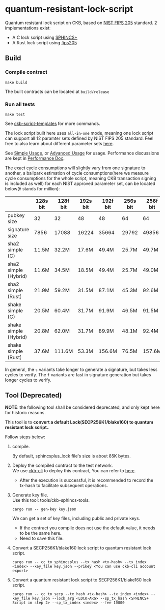 # quantum-resistant-lock-script
Quantum resistant lock script on CKB, based on [NIST FIPS 205](https://nvlpubs.nist.gov/nistpubs/FIPS/NIST.FIPS.205.pdf) standard. 2 implementations exist:

* A C lock script using [SPHINCS+](https://github.com/sphincs/sphincsplus)
* A Rust lock script using [fips205](https://github.com/integritychain/fips205)

## Build

### Compile contract
``` shell
make build
```

The built contracts can be located at `build/release`

### Run all tests
``` shell
make test
```

See [ckb-script-templates](https://github.com/cryptape/ckb-script-templates) for more commands.

The lock script built here uses `all-in-one` mode, meaning one lock script can support all 12 paramter sets defined by NIST FIPS 205 standard. Feel free to also learn about different parameter sets [here](https://github.com/sphincs/sphincsplus#parameters).

See [Simple Usage](./docs/simple.md), or [Advanced Usage](./docs/advanced.md) for usage. Performance discussions are kept in [Performance Doc](./docs/performance.md).

The exact cycle consumptions will slightly vary from one signature to another, a ballpark estimation of cycle consumptions(here we measure cycle consumptions for the whole script, meaning CKB transaction signing is included as well) for each NIST approved parameter set, can be located below(`M` stands for million):

|                        |  128s bit  |  128f bit  |  192s bit  |  192f bit  |  256s bit  |  256f bit  |
| ---------------------- | ---------- | ---------- | ---------- | ---------- | ---------- | ---------- |
|   pubkey size          |       32   |       32   |       48   |       48   |       64   |       64   |
|signature size          |     7856   |    17088   |    16224   |    35664   |    29792   |    49856   |
|   sha2 simple (C)      |    11.5M   |    32.2M   |    17.6M   |    49.4M   |    25.7M   |    49.7M   |
|   sha2 simple (Hybrid) |    11.6M   |    34.5M   |    18.5M   |    49.4M   |    25.7M   |    49.0M   |
|   sha2 simple (Rust)   |    21.9M   |    59.2M   |    31.5M   |    87.1M   |    45.3M   |    92.6M   |
|  shake simple (C)      |    20.5M   |    60.4M   |    31.7M   |    91.9M   |    46.5M   |    91.5M   |
|  shake simple (Hybrid) |    20.8M   |    62.0M   |    31.7M   |    89.9M   |    48.1M   |    92.4M   |
|  shake simple (Rust)   |    37.6M   |   111.6M   |    53.3M   |   156.6M   |    76.5M   |   157.6M   |

In general, the `s` variants take longer to generate a signature, but takes less cycles to verify. The `f` variants are fast in signature generation but takes longer cycles to verify.

## Tool (Deprecated)

**NOTE**: the following tool shall be considered deprecated, and only kept here for historic reasons.

This tool is to **convert a default Lock(SECP256K1/blake160) to quantum resistant lock script.**. 

Follow steps below:

1. compile.

   By default, sphincsplus_lock file's size is about 85K bytes.
2. Deploy the compiled contract to the test network.
   </br>
   We use [ckb-cli](https://github.com/nervosnetwork/ckb-cli) to deploy this contract, You can refer to [here](https://github.com/nervosnetwork/ckb-cli/wiki/Handle-Complex-Transaction#a-demo).
   * After the execution is successful, it is recommended to record the tx-hash to facilitate subsequent operations.
3. Generate key file.
   </br>
   Use this tool: tools/ckb-sphincs-tools.
   ``` shell
   cargo run -- gen-key key.json
   ```
   We can get a set of key files, including public and private keys.
   * If the contract you compile does not use the default value, it needs to be the same here.
   * Need to save this file.
4. Convert a SECP256K1/blake160 lock script to quantum resistant lock script.
   ``` shell
   cargo run -- cc_to_sphincsplus --tx_hash <tx-hash> --tx_index <index> --key_file key.json --prikey <You can use ckb-cli account export>
   ```
5. Convert a quantum resistant lock script to SECP256K1/blake160 lock script.
   ``` shell
   cargo run -- cc_to_secp --tx_hash <tx-hash> --tx_index <index> --key_file key.json --lock_arg <LOCK-ARG> --sp_tx_hash <SPHINCS+ Script in step 2> --sp_tx_index <index> --fee 10000
   ```
